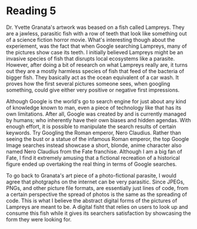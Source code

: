 # Reading 5
Dr. Yvette Granata's artwork was beased on a fish called Lampreys. They are a jawless, parasitic fish with a row of teeth that look like
something out of a science fiction horror movie. What's interesting though about the experiement, was the fact that when Google searching
Lampreys, many of the pictures show case its teeth. I initially believed Lampreys might be an invasive species of fish that disrupts
local ecosystems like a parasite. However, after doing a bit of research on what Lampreys really are, it turns out they are a mostly harmless
species of fish that feed of the bacteria of bigger fish. They basically act as the ocean equivalent of a car wash. It proves how the first 
several pictures someone sees, when googling something, could give either very positive or negative first impressions.

Although Google is the world's go to search engine for just about any kind of knowledge known to man, even a piece of technology like that
has its own limitations. After all, Google was created by and is currently managed by humans; who inherently have their own biases and hidden
agendas. With enough effort, it is possible to manipulate the search results of certain keywords. Try Googling the Roman emperor, Nero Claudius.
Rather than seeing the bust or a statue of the infamous Roman emperor, the top Google Image searches instead showcase a short, blonde, anime
character also named Nero Claudius from the Fate franchise. Although I am a big fan of Fate, I find it extremely amusing that a fictional recreation
of a historical figure ended up overtaking the real thing in terms of Google searches.

To go back to Granata's art piece of a photo-fictional parasite, I would agree that photgraphs on the internet can be very parasitic. Since
JPEGs, PNGs, and other picture file formats, are essentially just lines of code, from a certain perspective the spread of photos is the same
as the spreading of code. This is what I believe the abstract digital forms of the pictures of Lampreys are meant to be. A digital fisht that
relies on users to look up and consume this fish while it gives its searchers satisfaction by showcasing the form they were looking for.
